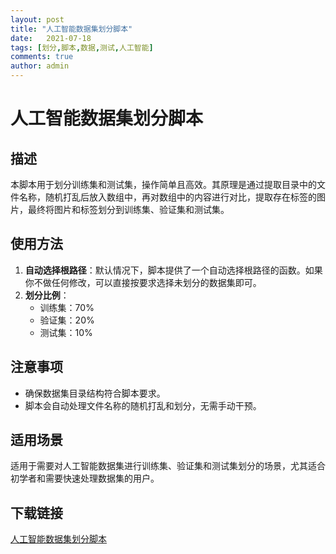 ```yaml
---
layout: post
title: "人工智能数据集划分脚本"
date:   2021-07-18
tags: [划分,脚本,数据,测试,人工智能]
comments: true
author: admin
---
```

# 人工智能数据集划分脚本

## 描述
本脚本用于划分训练集和测试集，操作简单且高效。其原理是通过提取目录中的文件名称，随机打乱后放入数组中，再对数组中的内容进行对比，提取存在标签的图片，最终将图片和标签划分到训练集、验证集和测试集。

## 使用方法
1. **自动选择根路径**：默认情况下，脚本提供了一个自动选择根路径的函数。如果你不做任何修改，可以直接按要求选择未划分的数据集即可。
2. **划分比例**：
   - 训练集：70%
   - 验证集：20%
   - 测试集：10%

## 注意事项
- 确保数据集目录结构符合脚本要求。
- 脚本会自动处理文件名称的随机打乱和划分，无需手动干预。

## 适用场景
适用于需要对人工智能数据集进行训练集、验证集和测试集划分的场景，尤其适合初学者和需要快速处理数据集的用户。

## 下载链接

[人工智能数据集划分脚本](https://pan.quark.cn/s/e0e9aa0a0ca2)